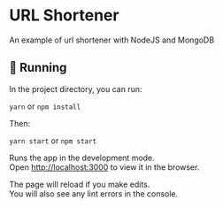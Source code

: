 # URL Shortener

An example of url shortener with NodeJS and MongoDB

## 🚀 Running
In the project directory, you can run:

`yarn` or `npm install`

Then: 

`yarn start` or `npm start`

Runs the app in the development mode.\
Open [http://localhost:3000](http://localhost:3000) to view it in the browser.

The page will reload if you make edits.\
You will also see any lint errors in the console.

